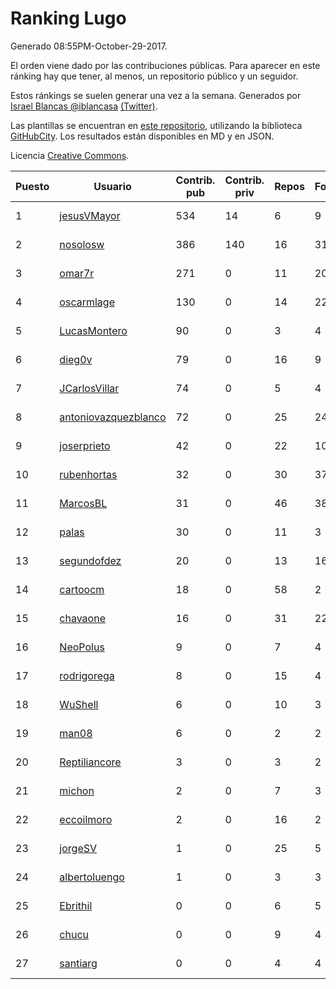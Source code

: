 # Ranking Lugo

Generado 08:55PM-October-29-2017.

El orden viene dado por las contribuciones públicas. Para aparecer en este ránking hay que tener, al menos, un repositorio público y un seguidor.

Estos ránkings se suelen generar una vez a la semana. Generados por [Israel Blancas @iblancasa](https://github.com/iblancasa/) [(Twitter)](https://twitter.com/iblancasa).

Las plantillas se encuentran en [este repositorio](https://github.com/iblancasa/GH-Spanish-Ranking), utilizando la biblioteca [GitHubCity](https://github.com/iblancasa/GitHubCity). Los resultados están disponibles en MD y en JSON.

Licencia [Creative Commons](https://creativecommons.org/licenses/by/4.0/).

| Puesto   |  Usuario  | Contrib. pub | Contrib. priv |Repos| Followers | Desde |  Avatar  |
|----------|-----------|--------------|---------------|-----|-----------|-------|----------|
|1|[jesusVMayor](https://github.com/jesusVMayor)|534|14|6|9|2013-09-05|![jesusVMayor](https://avatars2.githubusercontent.com/u/5393537)|
|2|[nosolosw](https://github.com/nosolosw)|386|140|16|31|2011-01-25|![nosolosw](https://avatars0.githubusercontent.com/u/583546)|
|3|[omar7r](https://github.com/omar7r)|271|0|11|20|2011-02-25|![omar7r](https://avatars2.githubusercontent.com/u/637695)|
|4|[oscarmlage](https://github.com/oscarmlage)|130|0|14|22|2009-06-24|![oscarmlage](https://avatars2.githubusercontent.com/u/98542)|
|5|[LucasMontero](https://github.com/LucasMontero)|90|0|3|4|2014-05-29|![LucasMontero](https://avatars0.githubusercontent.com/u/7733283)|
|6|[dieg0v](https://github.com/dieg0v)|79|0|16|9|2011-06-23|![dieg0v](https://avatars3.githubusercontent.com/u/870654)|
|7|[JCarlosVillar](https://github.com/JCarlosVillar)|74|0|5|4|2016-04-26|![JCarlosVillar](https://avatars1.githubusercontent.com/u/18684495)|
|8|[antoniovazquezblanco](https://github.com/antoniovazquezblanco)|72|0|25|24|2010-06-13|![antoniovazquezblanco](https://avatars1.githubusercontent.com/u/304193)|
|9|[joserprieto](https://github.com/joserprieto)|42|0|22|10|2011-10-21|![joserprieto](https://avatars2.githubusercontent.com/u/1142233)|
|10|[rubenhortas](https://github.com/rubenhortas)|32|0|30|37|2013-09-02|![rubenhortas](https://avatars2.githubusercontent.com/u/5363817)|
|11|[MarcosBL](https://github.com/MarcosBL)|31|0|46|38|2010-09-06|![MarcosBL](https://avatars1.githubusercontent.com/u/389801)|
|12|[palas](https://github.com/palas)|30|0|11|3|2011-02-25|![palas](https://avatars2.githubusercontent.com/u/638102)|
|13|[segundofdez](https://github.com/segundofdez)|20|0|13|16|2011-06-25|![segundofdez](https://avatars2.githubusercontent.com/u/875006)|
|14|[cartoocm](https://github.com/cartoocm)|18|0|58|2|2013-05-22|![cartoocm](https://avatars0.githubusercontent.com/u/4499445)|
|15|[chavaone](https://github.com/chavaone)|16|0|31|22|2011-07-28|![chavaone](https://avatars1.githubusercontent.com/u/944290)|
|16|[NeoPolus](https://github.com/NeoPolus)|9|0|7|4|2012-02-04|![NeoPolus](https://avatars1.githubusercontent.com/u/1407768)|
|17|[rodrigorega](https://github.com/rodrigorega)|8|0|15|4|2013-01-31|![rodrigorega](https://avatars2.githubusercontent.com/u/3441785)|
|18|[WuShell](https://github.com/WuShell)|6|0|10|3|2011-06-25|![WuShell](https://avatars3.githubusercontent.com/u/875005)|
|19|[man08](https://github.com/man08)|6|0|2|2|2015-07-07|![man08](https://avatars0.githubusercontent.com/u/13219860)|
|20|[Reptiliancore](https://github.com/Reptiliancore)|3|0|3|2|2016-02-08|![Reptiliancore](https://avatars1.githubusercontent.com/u/17118706)|
|21|[michon](https://github.com/michon)|2|0|7|3|2009-04-06|![michon](https://avatars3.githubusercontent.com/u/70982)|
|22|[eccoilmoro](https://github.com/eccoilmoro)|2|0|16|2|2013-01-28|![eccoilmoro](https://avatars1.githubusercontent.com/u/3404161)|
|23|[jorgeSV](https://github.com/jorgeSV)|1|0|25|5|2013-04-18|![jorgeSV](https://avatars1.githubusercontent.com/u/4189901)|
|24|[albertoluengo](https://github.com/albertoluengo)|1|0|3|3|2012-08-30|![albertoluengo](https://avatars2.githubusercontent.com/u/2248231)|
|25|[Ebrithil](https://github.com/Ebrithil)|0|0|6|5|2008-12-20|![Ebrithil](https://avatars2.githubusercontent.com/u/41769)|
|26|[chucu](https://github.com/chucu)|0|0|9|4|2012-11-15|![chucu](https://avatars0.githubusercontent.com/u/2808398)|
|27|[santiarg](https://github.com/santiarg)|0|0|4|4|2014-05-16|![santiarg](https://avatars1.githubusercontent.com/u/7600476)|
